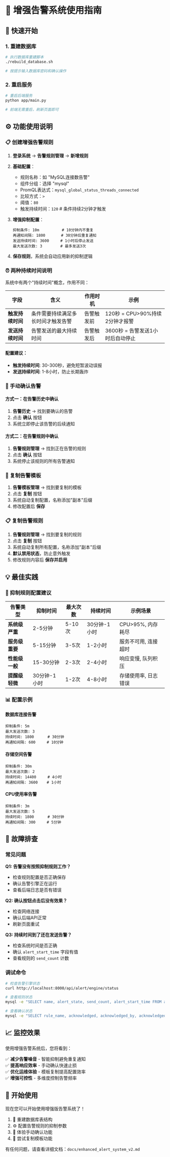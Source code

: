 # 🚨 增强告警系统使用指南

## 🎯 快速开始

### 1. 重建数据库

```bash
# 执行数据库重建脚本
./rebuild_database.sh

# 按提示输入数据库密码和确认操作
```

### 2. 重启服务

```bash
# 重启后端服务
python app/main.py

# 前端无需重启，刷新页面即可
```

## ⚙️ 功能使用说明

### 📋 创建增强告警规则

1. **登录系统** → **告警规则管理** → **新增规则**

2. **基础配置**：
   - 规则名称：如 "MySQL连接数告警"
   - 组件分组：选择 "mysql"
   - PromQL表达式：`mysql_global_status_threads_connected`
   - 比较方式：`>`
   - 阈值：`80`
   - 触发持续时间：`120` # 条件持续2分钟才触发

3. **增强抑制配置**：
   ```
   抑制条件: 10m          # 10分钟内不重复
   再通知间隔: 1800       # 30分钟后重复通知
   发送持续时间: 3600     # 1小时后停止发送
   最大发送次数: 3        # 最多发送3次
   ```

4. **保存规则**，系统会自动应用新的抑制逻辑

### ⏰ 两种持续时间说明

系统中有两个"持续时间"概念，作用不同：

| 字段 | 含义 | 作用时机 | 示例 |
|------|------|----------|------|
| **触发持续时间** | 条件需要持续满足多长时间才触发告警 | 告警触发前 | 120秒 = CPU>90%持续2分钟才报警 |
| **发送持续时间** | 告警发送的最大持续时间 | 告警触发后 | 3600秒 = 告警发送1小时后自动停止 |

#### 配置建议：
- **触发持续时间**: 30-300秒，避免短暂波动误报
- **发送持续时间**: 1-8小时，防止长期轰炸

### 🔕 手动确认告警

#### 方式一：在告警历史中确认
1. **告警历史** → 找到要确认的告警
2. 点击 **确认** 按钮
3. 系统立即停止该告警的后续通知

#### 方式二：在告警规则中确认
1. **告警规则管理** → 找到正在告警的规则
2. 点击 **确认** 按钮  
3. 系统停止该规则的所有告警通知

### 📄 复制告警模板

1. **告警模板管理** → 找到要复制的模板
2. 点击 **复制** 按钮
3. 系统自动复制配置，名称添加"副本"后缀
4. 修改配置后 **保存**

### 📋 复制告警规则

1. **告警规则管理** → 找到要复制的规则
2. 点击 **复制** 按钮
3. 系统自动复制所有配置，名称添加"副本"后缀
4. **默认禁用状态**，防止意外触发
5. 修改规则内容后 **保存并启用**

## 💡 最佳实践

### 🎯 抑制规则配置建议

| 告警类型 | 抑制时间 | 最大次数 | 持续时间 | 示例场景 |
|---------|----------|----------|----------|----------|
| **系统级严重** | 2-5分钟 | 5-10次 | 30分钟-1小时 | CPU>95%, 内存耗尽 |
| **服务级重要** | 5-15分钟 | 3-5次 | 1-2小时 | 服务不可用, 连接超时 |
| **性能级一般** | 15-30分钟 | 2-3次 | 2-4小时 | 响应变慢, 队列积压 |
| **提醒级轻微** | 30分钟-1小时 | 1-2次 | 4-8小时 | 存储使用率, 日志错误 |

### 📊 配置示例

#### 数据库连接告警
```
抑制条件: 5m
最大发送次数: 3
持续时间: 1800      # 30分钟
再通知间隔: 600     # 10分钟
```

#### 存储空间告警  
```
抑制条件: 30m
最大发送次数: 2
持续时间: 14400     # 4小时
再通知间隔: 3600    # 1小时
```

#### CPU使用率告警
```
抑制条件: 3m
最大发送次数: 5
持续时间: 1800      # 30分钟
再通知间隔: 300     # 5分钟
```

## 🔧 故障排查

### 常见问题

**Q1: 告警没有按照抑制规则工作？**
- 检查规则配置是否正确保存
- 确认告警引擎正在运行
- 查看后端日志是否有错误

**Q2: 确认按钮点击后没有效果？**
- 检查网络连接
- 确认后端API正常
- 刷新页面重试

**Q3: 持续时间到了还在发送告警？**
- 检查系统时间是否正确
- 确认 `alert_start_time` 字段有值
- 查看规则的 `send_count` 计数

### 调试命令

```bash
# 检查告警引擎状态
curl http://localhost:8000/api/alert/engine/status

# 查看规则状态
mysql -e "SELECT name, alert_state, send_count, alert_start_time FROM alert_rule WHERE enabled=1;"

# 查看确认状态
mysql -e "SELECT rule_name, acknowledged, acknowledged_by, acknowledged_at FROM alert_history WHERE acknowledged=1;"
```

## 📈 监控效果

使用增强告警系统后，您将看到：

✅ **减少告警噪音** - 智能抑制避免重复通知  
✅ **提高响应效率** - 手动确认快速止损  
✅ **优化运维体验** - 模板复制提高配置效率  
✅ **增强可控性** - 多维度控制告警频率  

## 🎉 开始使用

现在您可以开始使用增强版告警系统了！

1. 🔄 重建数据库表结构
2. ⚙️ 配置告警规则的抑制参数  
3. 🔕 体验手动确认功能
4. 📄 尝试复制模板功能

有任何问题，请查看详细文档：`docs/enhanced_alert_system_v2.md`
